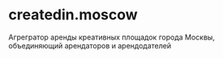 # createdin.moscow
Агрегратор аренды креативных площадок города Москвы, объединяющий арендаторов  и арендодателей

